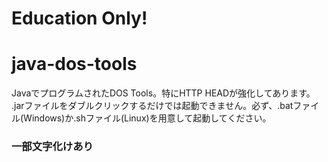 # Education Only!
# java-dos-tools
JavaでプログラムされたDOS Tools。特にHTTP HEADが強化してあります。
.jarファイルをダブルクリックするだけでは起動できません。必ず、.batファイル(Windows)か.shファイル(Linux)を用意して起動してください。
### 一部文字化けあり
